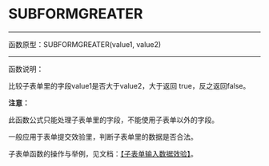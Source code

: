 
# SUBFORMGREATER
*****
函数原型：SUBFORMGREATER(value1, value2) 
*****
函数说明：

比较子表单里的字段value1是否大于value2，大于返回 true，反之返回false。

**注意：**

此函数公式只能处理子表单里的字段，不能使用子表单以外的字段。

一般应用于表单提交效验里，判断子表单里的数据是否合法。


子表单函数的操作与举例，见文档：[【子表单输入数据效验】](https://doc.baibaoyun.com/detailed#detailed/1083)。

